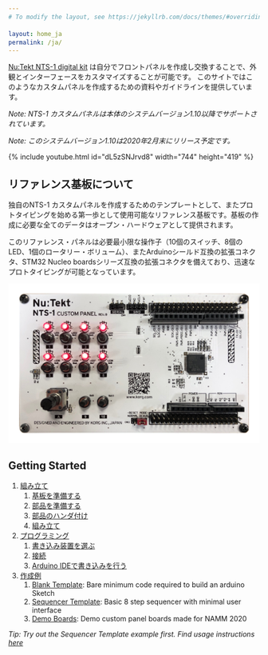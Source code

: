 ```yaml
---
# To modify the layout, see https://jekyllrb.com/docs/themes/#overriding-theme-defaults

layout: home_ja
permalink: /ja/
---
```


[Nu:Tekt NTS-1 digital kit](https://www.korg.com/nts_1) は自分でフロントパネルを作成し交換することで、外観とインターフェースをカスタマイズすることが可能です。
このサイトではこのようなカスタムパネルを作成するための資料やガイドラインを提供しています。

_Note: NTS-1 カスタムパネルは本体のシステムバージョン1.10以降でサポートされています。_

_Note: このシステムバージョン1.10は2020年2月末にリリース予定です。_

{% include youtube.html id="dL5zSNJrvd8" width="744" height="419" %}

## リファレンス基板について

独自のNTS-1 カスタムパネルを作成するためのテンプレートとして、またプロトタイピングを始める第一歩として使用可能なリファレンス基板です。基板の作成に必要な全てのデータはオープン・ハードウェアとして提供されます。

このリファレンス・パネルは必要最小限な操作子（10個のスイッチ、8個のLED、1個のロータリー・ボリューム）、またArduinoシールド互換の拡張コネクタ、STM32 Nucleo boardsシリーズ互換の拡張コネクタを備えており、迅速なプロトタイピングが可能となっています。

![Reference Custom Panel Board](assets/NTS-1_ref_cp_revb_front.jpg)

## Getting Started

 1. [組み立て](doc/assembly/)
    1. [基板を準備する](doc/assembly/#基板を準備する)
    2. [部品を準備する](doc/assembly/#部品を準備する)
    3. [部品のハンダ付け](doc/assembly/#部品のハンダ付け)
    4. [組み立て](doc/assembly/#組み立て)
 2. [プログラミング](doc/programming/)
    1. [書き込み装置を選ぶ](doc/programming/#書き込み装置を選ぶ)
    2. [接続](doc/programming/#接続)
    3. [Arduino IDEで書き込みを行う](doc/programming/#arduino-ideで書き込みを行う)
 3. [作成例](doc/demo/)
    1. [Blank Template](doc/demo/#blank-template): Bare minimum code required to build an arduino Sketch
    2. [Sequencer Template](doc/demo/#sequencer-template): Basic 8 step sequencer with minimal user interface
    3. [Demo Boards](doc/demo/#demo-boards): Demo custom panel boards made for NAMM 2020

_Tip: Try out the Sequencer Template example first. Find usage instructions [here](doc/examples/#sequencer-template)_
